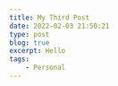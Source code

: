 ```yaml
---
title: My Third Post
date: 2022-02-03 21:50:21
type: post
blog: true
excerpt: Hello
tags:
    - Personal
---
```

